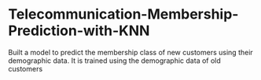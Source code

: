 # Telecommunication-Membership-Prediction-with-KNN
Built a model to predict the membership class of new customers using their demographic data. It is trained using the demographic data of old customers
